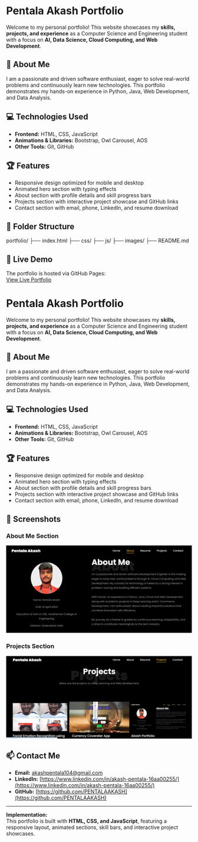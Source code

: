# Pentala Akash Portfolio

Welcome to my personal portfolio! This website showcases my **skills, projects, and experience** as a Computer Science and Engineering student with a focus on **AI, Data Science, Cloud Computing, and Web Development**.

## 🌟 About Me
I am a passionate and driven software enthusiast, eager to solve real-world problems and continuously learn new technologies. This portfolio demonstrates my hands-on experience in Python, Java, Web Development, and Data Analysis.

## 💻 Technologies Used
- **Frontend:** HTML, CSS, JavaScript
- **Animations & Libraries:** Bootstrap, Owl Carousel, AOS
- **Other Tools:** Git, GitHub

## 🏆 Features
- Responsive design optimized for mobile and desktop
- Animated hero section with typing effects
- About section with profile details and skill progress bars
- Projects section with interactive project showcase and GitHub links
- Contact section with email, phone, LinkedIn, and resume download

## 📂 Folder Structure
portfolio/
├── index.html
├── css/
├── js/
├── images/
├── README.md

## 🔗 Live Demo
The portfolio is hosted via GitHub Pages:  
[View Live Portfolio](https://YourUsername.github.io/portfolio/)
# Pentala Akash Portfolio

Welcome to my personal portfolio! This website showcases my **skills, projects, and experience** as a Computer Science and Engineering student with a focus on **AI, Data Science, Cloud Computing, and Web Development**.

## 🌟 About Me
I am a passionate and driven software enthusiast, eager to solve real-world problems and continuously learn new technologies. This portfolio demonstrates my hands-on experience in Python, Java, Web Development, and Data Analysis.

## 💻 Technologies Used
- **Frontend:** HTML, CSS, JavaScript
- **Animations & Libraries:** Bootstrap, Owl Carousel, AOS
- **Other Tools:** Git, GitHub

## 🏆 Features
- Responsive design optimized for mobile and desktop
- Animated hero section with typing effects
- About section with profile details and skill progress bars
- Projects section with interactive project showcase and GitHub links
- Contact section with email, phone, LinkedIn, and resume download

## 📸 Screenshots

### About Me Section
![About](images/proj_3.png)

### Projects Section
![Projects](images/projectsection.png)

## 📫 Contact Me
- **Email:** akashpentala104@gmail.com  
- **LinkedIn:** [https://www.linkedin.com/in/akash-pentala-16aa00255/](https://www.linkedin.com/in/akash-pentala-16aa00255/)  
- **GitHub:** [https://github.com/PENTALAAKASH](https://github.com/PENTALAAKASH)

---

**Implementation:**  
This portfolio is built with **HTML, CSS, and JavaScript**, featuring a responsive layout, animated sections, skill bars, and interactive project showcases.



